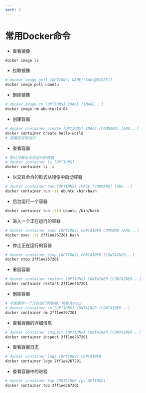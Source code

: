 ```yaml
---
sort: 2
---
```


# 常用Docker命令

+ 查看镜像

```Bash
docker image ls
```

+ 拉取镜像

```Bash
# docker image pull [OPTIONS] NAME[:TAG|@DIGEST]
docker image pull ubuntu
```

+ 删除镜像

```Bash
# docker image rm [OPTIONS] IMAGE [IMAGE...]
docker image rm ubuntu:14.04
```

+ 创建容器

```Bash
# docker container create [OPTIONS] IMAGE [COMMAND] [ARG...]
docker container create hello-world
# 容器还没有运行
```

+ 查看容器

```Bash
# 默认只展示正在运行的容器
# docker container ls [OPTIONS]
docker container ls -a
```

+ 以交互命令的形式从镜像中启动容器

```Bash
# docker container run [OPTIONS] IMAGE [COMMAND] [ARG...]
docker container run -ti ubuntu /bin/bash
```

+ 后台运行一个容器

```Bash
docker container run -tid ubuntu /bin/bash
```

+ 进入一个正在运行的容器

```Bash
# docker container exec [OPTIONS] CONTAINER COMMAND [ARG...]
docker exec -ti 2ff1ee267201 bash
```

+ 停止正在运行的容器

```Bash
# docker container stop [OPTIONS] CONTAINER [CONTAINER...]
docker stop 2ff1ee267201
```

+ 重启容器

```Bash
# docker container restart [OPTIONS] CONTAINER [CONTAINER...]
docker container restart 2ff1ee267201
```

+ 删除容器

```Bash
# 不能删除一个正在运行的容器，需要先stop
# docker container rm [OPTIONS] CONTAINER [CONTAINER...]
docker container rm 2ff1ee267201
```

+ 查看容器的详细信息

```Bash
# docker container inspect [OPTIONS] CONTAINER [CONTAINER...]
docker container inspect 2ff1ee267201
```

+ 查看容器日志

```Bash
# docker container logs [OPTIONS] CONTAINER
docker container logs 2ff1ee267201
```

+ 查看容器中的进程

```Bash
# docker container top CONTAINER [ps OPTIONS]
docker container top 2ff1ee267201
```